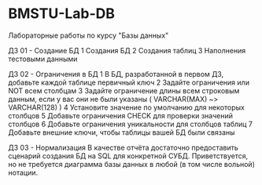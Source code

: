 # BMSTU-Lab-DB
Лабораторные работы по курсу "Базы данных"

ДЗ 01 - Создание БД
  1 Создания БД
  2 Создания таблиц
  3 Наполнения тестовыми данными

ДЗ 02 - Ограничения в БД
  1 В БД, разработанной в первом ДЗ, добавьте каждой таблице первичный ключ
  2 Задайте ограничения или NOT всем столбцам
  3 Задайте ограничение длины всем строковым данным, если у вас они не были указаны ( VARCHAR(MAX) ~> VARCHAR(128) )
  4 Установите значение по умолчанию для некоторых столбцов
  5 Добавьте ограничения CHECK для проверки значений столбцов
  6 Добавьте ограничения уникальности для столбцов таблиц
  7 Добавьте внешние ключи, чтобы таблицы вашей БД были связаны


  ДЗ 03 - Нормализация
    В качестве отчёта достаточно предоставить сценарий создания БД на SQL для конкретной СУБД. 
    Приветствуется, но не требуется диаграмма базы данных в любой (в том числе вольной) нотации.
